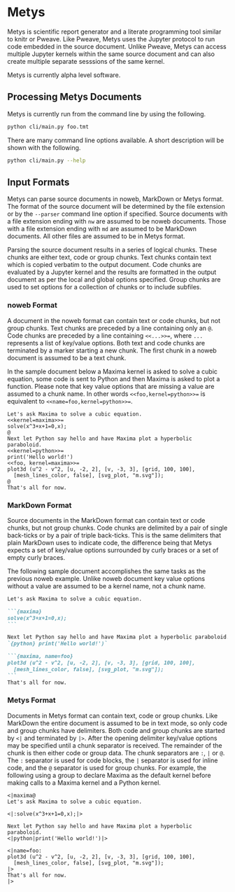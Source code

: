 # Metys

Metys is scientific report generator and a literate programming tool similar to
knitr or Pweave. Like Pweave, Metys uses the Jupyter protocol to run code
embedded in the source document. Unlike Pweave, Metys can access multiple
Jupyter kernels within the same source document and can also create multiple
separate sesssions of the same kernel.

Metys is currently alpha level software.

## Processing Metys Documents

Metys is currently run from the command line by using the following.

```sh
python cli/main.py foo.tmt
```

There are many command line options available. A short description will be shown
with the following.

```sh
python cli/main.py --help
```

## Input Formats

Metys can parse source documents in noweb, MarkDown or Metys format. The format
of the source document will be determined by the file extension or by the
`--parser` command line option if specified. Source documents with a file
extension ending with `nw` are assumed to be noweb documents. Those with a file
extension ending with `md` are assumed to be MarkDown documents. All other files
are assumed to be in Metys format.

Parsing the source document results in a series of logical chunks. These chunks
are either text, code or group chunks. Text chunks contain text which is copied
verbatim to the output document. Code chunks are evaluated by a Jupyter kernel
and the results are formatted in the output document as per the local and global
options specified. Group chunks are used to set options for a collection of
chunks or to include subfiles.

### noweb Format

A document in the noweb format can contain text or code chunks, but not group
chunks. Text chunks are preceded by a line containing only an `@`. Code chunks
are preceded by a line containing `<<...>>=`, where `...` represents a list of
key/value options. Both text and code chunks are terminated by a marker starting
a new chunk. The first chunk in a noweb document is assumed to be a text chunk.

In the sample document below a Maxima kernel is asked to solve a cubic equation,
some code is sent to Python and then Maxima is asked to plot a function. Please
note that key value options that are missing a value are assumed to a chunk name.
In other words `<<foo,kernel=python>>=` is equivalent to
`<<name=foo,kernel=python>>=`.

```
Let's ask Maxima to solve a cubic equation.
<<kernel=maxima>>=
solve(x^3+x+1=0,x);
@
Next let Python say hello and have Maxima plot a hyperbolic paraboloid.
<<kernel=python>>=
print('Hello world!')
<<foo, kernel=maxima>>=
plot3d (u^2 - v^2, [u, -2, 2], [v, -3, 3], [grid, 100, 100],
  [mesh_lines_color, false], [svg_plot, "m.svg"]);
@
That's all for now.
```

### MarkDown Format

Source documents in the MarkDown format can contain text or code chunks, but not
group chunks. Code chunks are delimited by a pair of single back-ticks or by a
pair of triple back-ticks. This is the same delimiters that plain MarkDown uses
to indicate code, the difference being that Metys expects a set of key/value
options surrounded by curly braces or a set of empty curly braces.

The following sample document accomplishes the same tasks as the previous noweb
example. Unlike noweb document key value options without a value are assumed
to be a kernel name, not a chunk name.

````MarkDown
Let's ask Maxima to solve a cubic equation.

```{maxima}
solve(x^3+x+1=0,x);
```

Next let Python say hello and have Maxima plot a hyperbolic paraboloid.
`{python} print('Hello world!')`

```{maxima, name=foo}
plot3d (u^2 - v^2, [u, -2, 2], [v, -3, 3], [grid, 100, 100],
  [mesh_lines_color, false], [svg_plot, "m.svg"]);
```
That's all for now.
````

### Metys Format

Documents in Metys format can contain text, code or group chunks. Like MarkDown
the entire document is assumed to be in text mode, so only code and group chunks
have delimiters. Both code and group chunks are started by `<|` and terminated
by `|>`. After the opening delimiter key/value options may be specified until a
chunk separator is received. The remainder of the chunk is then either code or
group data. The chunk separators are `:`, `|` or `@`. The `:` separator is used
for code blocks, the `|` separator is used for inline code, and the `@`
separator is used for group chunks. For example, the following using a group to
declare Maxima as the default kernel before making calls to a Maxima kernel and
a Python kernel.

```
<|maxima@
Let's ask Maxima to solve a cubic equation.

<|:solve(x^3+x+1=0,x);|>

Next let Python say hello and have Maxima plot a hyperbolic paraboloid.
<|python|print('Hello world!')|>

<|name=foo:
plot3d (u^2 - v^2, [u, -2, 2], [v, -3, 3], [grid, 100, 100],
  [mesh_lines_color, false], [svg_plot, "m.svg"]);
|>
That's all for now.
|>
```
